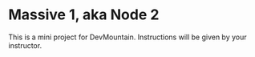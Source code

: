 # Massive 1, aka Node 2

This is a mini project for DevMountain. Instructions will be given by your instructor.

